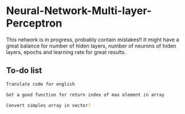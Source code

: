 # Neural-Network-Multi-layer-Perceptron

This network is in progress, probably contain mistakes!! It might have a great balance for number of hiden layers, number of neurons of hiden layers, epochs and learning rate for great results.

## To-do list

```bash
Translate code for english
```

```bash
Get a good function for return index of max element in array
```

```bash
Convert simples array in vector?
```
